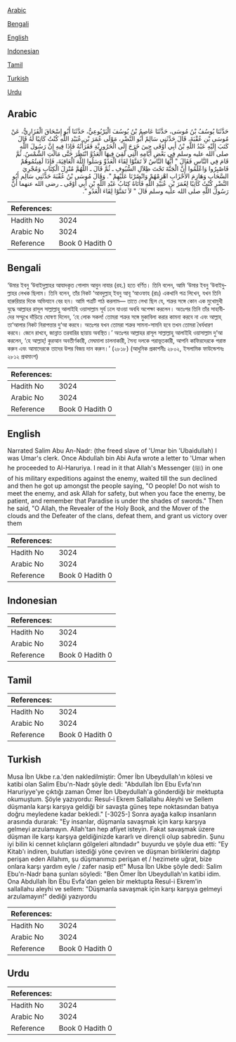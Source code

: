 [Arabic](#arabic)

[Bengali](#bengali)

[English](#english)

[Indonesian](#indonesian)

[Tamil](#tamil)

[Turkish](#turkish)

[Urdu](#urdu)

## Arabic


<div dir="rtl" lang="ar" style={{fontSize:'larger',backgroundColor:'#f8f9fa',padding:20}}>
حَدَّثَنَا يُوسُفُ بْنُ مُوسَى، حَدَّثَنَا عَاصِمُ بْنُ يُوسُفَ الْيَرْبُوعِيُّ، حَدَّثَنَا أَبُو إِسْحَاقَ الْفَزَارِيُّ، عَنْ مُوسَى بْنِ عُقْبَةَ، قَالَ حَدَّثَنِي سَالِمٌ أَبُو النَّضْرِ، مَوْلَى عُمَرَ بْنِ عُبَيْدِ اللَّهِ كُنْتُ كَاتِبًا لَهُ قَالَ كَتَبَ إِلَيْهِ عَبْدُ اللَّهِ بْنُ أَبِي أَوْفَى حِينَ خَرَجَ إِلَى الْحَرُورِيَّةِ فَقَرَأْتُهُ فَإِذَا فِيهِ إِنَّ رَسُولَ اللَّهِ صلى الله عليه وسلم فِي بَعْضِ أَيَّامِهِ الَّتِي لَقِيَ فِيهَا الْعَدُوَّ انْتَظَرَ حَتَّى مَالَتِ الشَّمْسُ‏.‏ ثُمَّ قَامَ فِي النَّاسِ فَقَالَ ‏"‏ أَيُّهَا النَّاسُ لاَ تَمَنَّوْا لِقَاءَ الْعَدُوِّ وَسَلُوا اللَّهَ الْعَافِيَةَ، فَإِذَا لَقِيتُمُوهُمْ فَاصْبِرُوا وَاعْلَمُوا أَنَّ الْجَنَّةَ تَحْتَ ظِلاَلِ السُّيُوفِ ـ ثُمَّ قَالَ ـ اللَّهُمَّ مُنْزِلَ الْكِتَابِ وَمُجْرِيَ السَّحَابِ وَهَازِمَ الأَحْزَابِ اهْزِمْهُمْ وَانْصُرْنَا عَلَيْهِمْ ‏"‏‏.‏ وَقَالَ مُوسَى بْنُ عُقْبَةَ حَدَّثَنِي سَالِم أَبُو النَّضْرِ كُنْتُ كَاتِبًا لِعُمَرَ بْنِ عُبَيْدِ اللَّهِ فَأَتَاهُ كِتَابُ عَبْدِ اللَّهِ بْنِ أَبِي أَوْفَى ـ رضى الله عنهما أَنَّ رَسُولَ اللَّهِ صلى الله عليه وسلم قَالَ ‏"‏ لاَ تَمَنَّوْا لِقَاءَ الْعَدُو ‏"‏‏.‏
</div>
<div style={{backgroundColor:'#f8f9fa',padding:20, marginBottom: 10}}><table> <thead> <tr> <th>References:</th> <th></th> </tr> </thead> <tbody><tr><td>Hadith No</td><td>3024</td></tr><tr><td>Arabic No</td><td>3024</td></tr><tr><td>Reference</td><td>Book 0 Hadith 0</td></tr></tbody></table></div>

## Bengali


<div dir="ltr" lang="bn" style={{fontSize:'larger',backgroundColor:'#f8f9fa',padding:20}}>
‘উমার ইবনু ‘উবাইদুল্লাহর আযাদকৃত গোলাম আবুন নাযার (রহ.) হতে বর্ণিত। তিনি বলেন, আমি ‘উমার ইবনু ‘উবাইদুল্লাহর লেখক ছিলাম। তিনি বলেন, তাঁর নিকট ‘আবদুল্লাহ্ ইবনু আবূ ‘আওফাহ (রাঃ) একখানি পত্র লিখেন, যখন তিনি হারুরিয়ার দিকে অভিযানে বের হন। আমি পত্রটি পাঠ করলাম— তাতে লেখা ছিল যে, শত্রুর সঙ্গে কোন এক মুখোমুখী যুদ্ধে আল্লাহর রাসূল সাল্লাল্লাহু আলাইহি ওয়াসাল্লাম সূর্য ঢলে যাওয়া অবধি অপেক্ষা করলেন। অতঃপর তিনি তাঁর সাহাবীদের সম্মুখে দাঁড়িয়ে ঘোষণা দিলেন, ‘হে লোক সকল! তোমরা শত্রুর সঙ্গে মুকাবিলা করার কামনা করবে না এবং আল্লাহ্ তা‘আলার নিকট নিরাপত্তার দু‘আ করবে। অতঃপর যখন তোমরা শত্রুর সামনা-সামনি হবে তখন তোমরা ধৈর্যধারণ করবে। জেনে রাখবে, জান্নাত তরবারির ছায়ায় অবস্থিত।’ অতঃপর আল্লাহর রাসূল সাল্লাল্লাহু আলাইহি ওয়াসাল্লাম দু‘আ করলেন, ‘হে আল্লাহ্! কুরআন অবতীর্ণকারী, মেঘমালা চালনাকারী, সৈন্য দলকে পরাভূতকারী, আপনি কাফিরদেরকে পরাস্ত করুন এবং আমাদেরকে তাদের উপর বিজয় দান করুন।’ (২৮১৮) (আধুনিক প্রকাশনীঃ ২৮০২, ইসলামিক ফাউন্ডেশনঃ ২৮১২ প্রথমাংশ)
</div>
<div style={{backgroundColor:'#f8f9fa',padding:20, marginBottom: 10}}><table> <thead> <tr> <th>References:</th> <th></th> </tr> </thead> <tbody><tr><td>Hadith No</td><td>3024</td></tr><tr><td>Arabic No</td><td>3024</td></tr><tr><td>Reference</td><td>Book 0 Hadith 0</td></tr></tbody></table></div>

## English


<div dir="ltr" lang="en" style={{fontSize:'larger',backgroundColor:'#f8f9fa',padding:20}}>
Narrated Salim Abu An-Nadr: (the freed slave of 'Umar bin 'Ubaidullah) I was Umar's clerk. Once Abdullah bin Abi Aufa wrote a letter to 'Umar when he proceeded to Al-Haruriya. I read in it that Allah's Messenger (ﷺ) in one of his military expeditions against the enemy, waited till the sun declined and then he got up amongst the people saying, "O people! Do not wish to meet the enemy, and ask Allah for safety, but when you face the enemy, be patient, and remember that Paradise is under the shades of swords." Then he said, "O Allah, the Revealer of the Holy Book, and the Mover of the clouds and the Defeater of the clans, defeat them, and grant us victory over them
</div>
<div style={{backgroundColor:'#f8f9fa',padding:20, marginBottom: 10}}><table> <thead> <tr> <th>References:</th> <th></th> </tr> </thead> <tbody><tr><td>Hadith No</td><td>3024</td></tr><tr><td>Arabic No</td><td>3024</td></tr><tr><td>Reference</td><td>Book 0 Hadith 0</td></tr></tbody></table></div>

## Indonesian


<div dir="ltr" lang="id" style={{fontSize:'larger',backgroundColor:'#f8f9fa',padding:20}}>

</div>
<div style={{backgroundColor:'#f8f9fa',padding:20, marginBottom: 10}}><table> <thead> <tr> <th>References:</th> <th></th> </tr> </thead> <tbody><tr><td>Hadith No</td><td>3024</td></tr><tr><td>Arabic No</td><td>3024</td></tr><tr><td>Reference</td><td>Book 0 Hadith 0</td></tr></tbody></table></div>

## Tamil


<div dir="ltr" lang="ta" style={{fontSize:'larger',backgroundColor:'#f8f9fa',padding:20}}>

</div>
<div style={{backgroundColor:'#f8f9fa',padding:20, marginBottom: 10}}><table> <thead> <tr> <th>References:</th> <th></th> </tr> </thead> <tbody><tr><td>Hadith No</td><td>3024</td></tr><tr><td>Arabic No</td><td>3024</td></tr><tr><td>Reference</td><td>Book 0 Hadith 0</td></tr></tbody></table></div>

## Turkish


<div dir="ltr" lang="tr" style={{fontSize:'larger',backgroundColor:'#f8f9fa',padding:20}}>
Musa İbn Ukbe r.a.'den nakledilmiştir: Ömer İbn Ubeydullah'ın kölesi ve katibi olan Salim Ebu'n-Nadr şöyle dedi: "Abdullah İbn Ebu Evfa'nın Haruriyye'ye çıktığı zaman Ömer İbn Ubeydullah'a gönderdiği bir mektupta okumuştum. Şöyle yazıyordu: Resul-i Ekrem Sallallahu Aleyhi ve Sellem düşmanla karşı karşıya geldiği bir savaşta güneş tepe noktasından batıya doğru meyledene kadar bekledi." [-3025-] Sonra ayağa kalkıp insanların arasında durarak: "Ey insanlar, düşmanla savaşmak için karşı karşıya gelmeyi arzulamayın. Allah'tan hep afiyet isteyin. Fakat savaşmak üzere düşman ile karşı karşıya geldiğinizde kararlı ve dirençli olup sabredin. Şunu iyi bilin ki cennet kılıçların gölgeleri altındadır" buyurdu ve şöyle dua etti: "Ey Kitab'ı indiren, bulutları istediği yöne çeviren ve düşman birliklerini dağıtıp perişan eden Allahım, şu düşmanımızı perişan et / hezimete uğrat, bize onlara karşı yardım eyle / zafer nasip et!" Musa İbn Ukbe şöyle dedi: Salim Ebu'n-Nadr bana şunları söyledi: "Ben Ömer İbn Ubeydullah'ın katibi idim. Ona Abdullah İbn Ebu Evfa'dan gelen bir mektupta Resul-i Ekrem'in sallallahu aleyhi ve sellem: "Düşmanla savaşmak için karşı karşıya gelmeyi arzulamayın!" dediği yazıyordu
</div>
<div style={{backgroundColor:'#f8f9fa',padding:20, marginBottom: 10}}><table> <thead> <tr> <th>References:</th> <th></th> </tr> </thead> <tbody><tr><td>Hadith No</td><td>3024</td></tr><tr><td>Arabic No</td><td>3024</td></tr><tr><td>Reference</td><td>Book 0 Hadith 0</td></tr></tbody></table></div>

## Urdu


<div dir="rtl" lang="ur" style={{fontSize:'larger',backgroundColor:'#f8f9fa',padding:20}}>

</div>
<div style={{backgroundColor:'#f8f9fa',padding:20, marginBottom: 10}}><table> <thead> <tr> <th>References:</th> <th></th> </tr> </thead> <tbody><tr><td>Hadith No</td><td>3024</td></tr><tr><td>Arabic No</td><td>3024</td></tr><tr><td>Reference</td><td>Book 0 Hadith 0</td></tr></tbody></table></div>